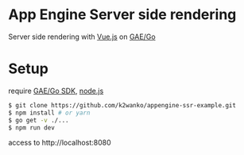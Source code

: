 # App Engine Server side rendering

Server side rendering with [Vue.js](https://github.com/vuejs/vue) on [GAE/Go](https://cloud.google.com/appengine/docs/go/)

# Setup

require [GAE/Go SDK](https://cloud.google.com/appengine/docs/go/download), [node.js](https://nodejs.org/en/)

```bash
$ git clone https://github.com/k2wanko/appengine-ssr-example.git
$ npm install # or yarn
$ go get -v ./...
$ npm run dev
```

access to http://localhost:8080